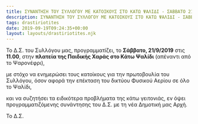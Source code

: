```yaml
---
title: ΣΥΝΑΝΤΗΣΗ ΤΟΥ ΣΥΛΛΟΓΟΥ ΜΕ ΚΑΤΟΙΚΟΥΣ ΣΤΟ ΚΑΤΩ ΨΑΛΙΔΙ - ΣΑΒΒΑΤΟ 21/9/2019 ΚΑΙ ΩΡΑ 11:00' .
description: ΣΥΝΑΝΤΗΣΗ ΤΟΥ ΣΥΛΛΟΓΟΥ ΜΕ ΚΑΤΟΙΚΟΥΣ ΣΤΟ ΚΑΤΩ ΨΑΛΙΔΙ - ΣΑΒΒΑΤΟ 21/9/2019 ΚΑΙ ΩΡΑ 11:00' .
tags: drastiriotites
date: 2019-09-19T09:24:35+00:00
layout: layouts/drastiriotites.njk
---
```

Το Δ.Σ. του Συλλόγου μας, προγραμματίζει, το **Σάββατο, 21/9/2019** στις **11.00**, στην **πλατεία της Παιδικής Χαράς στο Κάτω Ψαλίδι** (απέναντι από το Ψαρονέφρι),

με στόχο να ενημερώσει τους κατοίκους για την πρωτοβουλία του Συλλόγου, όσον αφορά την επέκταση του δικτύου Φυσικού Αερίου σε όλο το Ψαλίδι,

και να συζητήσει τα ειδικότερα προβλήματα της κάτω γειτονιάς, εν όψει προγραμματιζόμενης συνάντησης του Δ.Σ. με τη νέα Δημοτική μας Αρχή.

Το Δ.Σ.
<!-- excerpt -->

